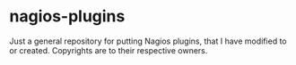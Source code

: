 nagios-plugins
==============

Just a general repository for putting Nagios plugins, that I have modified to or created.
Copyrights are to their respective owners.